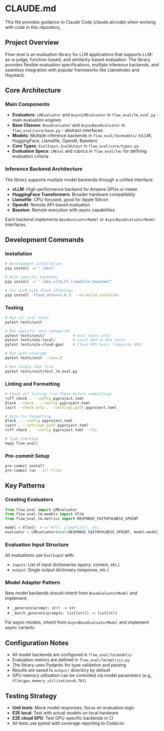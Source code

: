 # CLAUDE.md

This file provides guidance to Claude Code (claude.ai/code) when working with code in this repository.

## Project Overview

Flow-eval is an evaluation library for LLM applications that supports LLM-as-a-judge, function-based, and similarity-based evaluation. The library provides flexible evaluation specifications, multiple inference backends, and seamless integration with popular frameworks like LlamaIndex and Haystack.

## Core Architecture

### Main Components
- **Evaluators**: `LMEvaluator` and `AsyncLMEvaluator` in `flow_eval/lm_eval.py` - main evaluation engines
- **Base Classes**: `BaseEvaluator` and `AsyncBaseEvaluator` in `flow_eval/core/base.py` - abstract interfaces
- **Models**: Multiple inference backends in `flow_eval/lm/models/` (vLLM, HuggingFace, Llamafile, OpenAI, Baseten)
- **Core Types**: `EvalInput`, `EvalOutput` in `flow_eval/core/types.py`
- **Evaluation Specs**: `LMEval` and rubrics in `flow_eval/lm/` for defining evaluation criteria

### Inference Backend Architecture
The library supports multiple model backends through a unified interface:
- **vLLM**: High-performance backend for Ampere GPUs or newer
- **HuggingFace Transformers**: Broader hardware compatibility
- **Llamafile**: CPU-focused, good for Apple Silicon
- **OpenAI**: Remote API-based evaluation
- **Baseten**: Remote execution with async capabilities

Each backend implements `BaseEvaluatorModel` or `AsyncBaseEvaluatorModel` interfaces.

## Development Commands

### Installation
```bash
# Development installation
pip install -e ".[dev]"

# With specific backends
pip install -e ".[dev,vllm,hf,llamafile,baseten]"

# For vLLM with flash attention
pip install 'flash_attn>=2.6.3' --no-build-isolation
```

### Testing
```bash
# Run all unit tests
pytest tests/unit

# Run specific test categories
pytest tests/unit/             # Unit tests only
pytest tests/e2e-local/        # Local end-to-end tests
pytest tests/e2e-cloud-gpu/    # Cloud GPU tests (requires GPU)

# Run with coverage
pytest tests/unit --cov=./

# Run single test file
pytest tests/unit/test_lm_eval.py
```

### Linting and Formatting
```bash
# Check all linting (run these before committing)
ruff check . --config pyproject.toml
black --check . --config pyproject.toml
isort --check-only . --settings-path pyproject.toml

# Auto-fix formatting
black . --config pyproject.toml
isort . --settings-path pyproject.toml
ruff check . --config pyproject.toml --fix

# Type checking
mypy flow_eval/
```

### Pre-commit Setup
```bash
pre-commit install
pre-commit run --all-files
```

## Key Patterns

### Creating Evaluators
```python
from flow_eval import LMEvaluator
from flow_eval.lm.models import Vllm
from flow_eval.lm.metrics import RESPONSE_FAITHFULNESS_5POINT

model = Vllm()  # or Hf(), Llamafile(), etc.
evaluator = LMEvaluator(eval=RESPONSE_FAITHFULNESS_5POINT, model=model)
```

### Evaluation Input Structure
All evaluations use `EvalInput` with:
- `inputs`: List of input dictionaries (query, context, etc.)
- `output`: Single output dictionary (response, etc.)

### Model Adapter Pattern
New model backends should inherit from `BaseEvaluatorModel` and implement:
- `_generate(prompt: str) -> str`
- `_batch_generate(prompts: list[str]) -> list[str]`

For async models, inherit from `AsyncBaseEvaluatorModel` and implement async variants.

## Configuration Notes

- All model backends are configured in `flow_eval/lm/models/`
- Evaluation metrics are defined in `flow_eval/lm/metrics.py`
- The library uses Pydantic for type validation and parsing
- Results are saved to `output/` directory by default
- GPU memory utilization can be controlled via model parameters (e.g., `Vllm(gpu_memory_utilization=0.70)`)

## Testing Strategy

- **Unit tests**: Mock model responses, focus on evaluation logic
- **E2E local**: Test with actual models on local hardware
- **E2E cloud GPU**: Test GPU-specific backends in CI
- All tests use pytest with coverage reporting to Codecov
